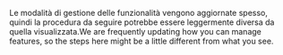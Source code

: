 <span data-ttu-id="6bfaa-101">Le modalità di gestione delle funzionalità vengono aggiornate spesso, quindi la procedura da seguire potrebbe essere leggermente diversa da quella visualizzata.</span><span class="sxs-lookup"><span data-stu-id="6bfaa-101">We are frequently updating how you can manage features, so the steps here might be a little different from what you see.</span></span>